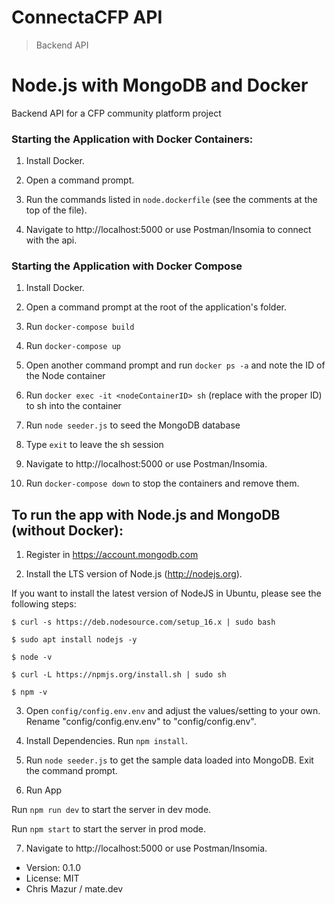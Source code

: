 # ConnectaCFP API

> Backend API 

# Node.js with MongoDB and Docker

Backend API for a CFP community platform project

### Starting the Application with Docker Containers:

1. Install Docker.

2. Open a command prompt.

3. Run the commands listed in `node.dockerfile` (see the comments at the top of the file).

4. Navigate to http://localhost:5000 or use Postman/Insomia to connect with the api.


### Starting the Application with Docker Compose

1. Install Docker.

2. Open a command prompt at the root of the application's folder.

3. Run `docker-compose build`

4. Run `docker-compose up`

5. Open another command prompt and run `docker ps -a` and note the ID of the Node container

6. Run `docker exec -it <nodeContainerID> sh` (replace <nodeContainerID> with the proper ID) to sh into the container

7. Run `node seeder.js` to seed the MongoDB database

8. Type `exit` to leave the sh session

9. Navigate to http://localhost:5000 or use Postman/Insomia.

10. Run `docker-compose down` to stop the containers and remove them.


## To run the app with Node.js and MongoDB (without Docker):

1. Register in https://account.mongodb.com 

2. Install the LTS version of Node.js (http://nodejs.org).

If you want to install the latest version of NodeJS in Ubuntu, please see the following steps:

`$ curl -s https://deb.nodesource.com/setup_16.x | sudo bash`

`$ sudo apt install nodejs -y`

`$ node -v`

`$ curl -L https://npmjs.org/install.sh | sudo sh`

`$ npm -v`

3. Open `config/config.env.env` and adjust the values/setting to your own. Rename "config/config.env.env" to "config/config.env".

4. Install Dependencies. Run `npm install`.

5. Run `node seeder.js` to get the sample data loaded into MongoDB. Exit the command prompt.

6. Run App

Run `npm run dev` to start the server in dev mode.

Run `npm start` to start the server in prod mode.

7. Navigate to http://localhost:5000 or use Postman/Insomia.

- Version: 0.1.0
- License: MIT
- Chris Mazur / mate.dev